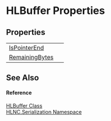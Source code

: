 # HLBuffer Properties




## Properties
<table>
<tr>
<td><a href="P_HLNC_Serialization_HLBuffer_IsPointerEnd">IsPointerEnd</a></td>
<td> </td></tr>
<tr>
<td><a href="P_HLNC_Serialization_HLBuffer_RemainingBytes">RemainingBytes</a></td>
<td> </td></tr>
</table>

## See Also


#### Reference
<a href="T_HLNC_Serialization_HLBuffer">HLBuffer Class</a>  
<a href="N_HLNC_Serialization">HLNC.Serialization Namespace</a>  
